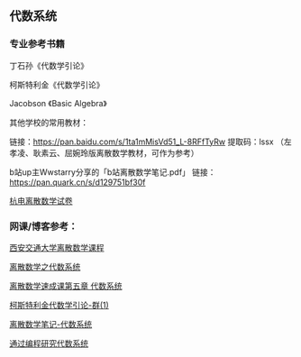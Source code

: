 ## 代数系统

### 专业参考书籍

丁石孙《代数学引论》

柯斯特利金《代数学引论》

Jacobson 《Basic Algebra》

其他学校的常用教材：

 链接：https://pan.baidu.com/s/1ta1mMisVd51_L-8RFfTyRw 提取码：lssx
（左孝凌、耿素云、屈婉玲版离散数学教材，可作为参考）

b站up主Wwstarry分享的「b站离散数学笔记.pdf」
链接：https://pan.quark.cn/s/d129751bf30f

[杭电离散数学试卷](https://pan.baidu.com/s/1qWse8n6#list/path=%2F&parentPath=%2F)



### 网课/博客参考：

[西安交通大学离散数学课程](https://www.bilibili.com/video/BV1Uk4y1r7z4/?spm_id_from=333.337.search-card.all.click&vd_source=aaa15c1aea6c5c29bce221129a798b8c)

[离散数学之代数系统](https://www.bilibili.com/video/BV1da4y1W7BV/?spm_id_from=333.337.search-card.all.click&vd_source=aaa15c1aea6c5c29bce221129a798b8c)

[离散数学速成课第五章 代数系统](https://www.bilibili.com/video/BV1po4y1u7uE/?spm_id_from=333.337.search-card.all.click&vd_source=aaa15c1aea6c5c29bce221129a798b8c)

[柯斯特利金代数学引论-群(1)](https://zhuanlan.zhihu.com/p/628505206)

[离散数学笔记-代数系统](https://zhuanlan.zhihu.com/p/329775852)

[通过编程研究代数系统](https://www.gap-system.org/)